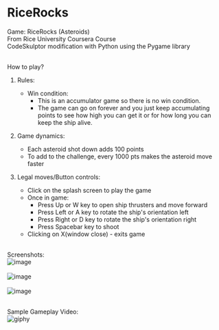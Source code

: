 # RiceRocks
Game: RiceRocks (Asteroids)<br>
From Rice University Coursera Course<br>
CodeSkulptor modification with Python using the Pygame library<br><br>

How to play?<br>
1. Rules:<br>
	- Win condition:
		- This is an accumulator game so there is no win condition.<br>
		- The game can go on forever and you just keep accumulating points to see how high you can get it or for how long you can keep the ship alive.<br>
		
2. Game dynamics:<br>
	- Each asteroid shot down adds 100 points<br>
	- To add to the challenge, every 1000 pts makes the asteroid move faster<br>

3. Legal moves/Button controls:<br>
	- Click on the splash screen to play the game<br>
	- Once in game:<br>
		- Press Up or W key to open ship thrusters and move forward<br>
		- Press Left or A key to rotate the ship's orientation left<br>
		- Press Right or D key to rotate the ship's orientation right<br>
		- Press Spacebar key to shoot<br>
	- Clicking on X(window close) - exits game<br><br>


Screenshots:<br>
![image](https://user-images.githubusercontent.com/98131995/224897304-f04371c6-df01-4c4d-b2ce-1de403005cef.png)<br><br>
![image](https://user-images.githubusercontent.com/98131995/224901043-b5974715-649d-43d6-8d7f-f9f84bde90a7.png)<br><br>
![image](https://user-images.githubusercontent.com/98131995/224901844-2d8d7cc1-be93-4fa3-b360-ba9236ee900f.png)<br><br>

Sample Gameplay Video:<br>
![giphy](https://user-images.githubusercontent.com/98131995/224906219-c2d3333b-8fd0-4abc-8fad-949164103d87.gif)<br><br>
